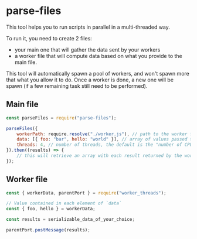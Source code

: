 # parse-files

This tool helps you to run scripts in parallel in a multi-threaded way.

To run it, you need to create 2 files:

- your main one that will gather the data sent by your workers
- a worker file that will compute data based on what you provide to the main file.

This tool will automatically spawn a pool of workers, and won't spawn more that what you allow it to do. Once a worker is done, a new one will be spawn (if a few remaining task still need to be performed).

## Main file

```javascript
const parseFiles = require("parse-files");

parseFiles({
	workerPath: require.resolve("./worker.js"), // path to the worker file, we recommend to use absolute path to avoid issues with the cwd
	data: [{ foo: "bar", hello: "world" }], // array of values passed to the worker. Each element will be passed to the worker with the `workerData` variable
	threads: 4, // number of threads, the default is the "number of CPUs - 1"
}).then((results) => {
	// this will retrieve an array with each result returned by the worker file
});
```

## Worker file

```javascript
const { workerData, parentPort } = require("worker_threads");

// Value contained in each element of `data`
const { foo, hello } = workerData;

const results = serializable_data_of_your_choice;

parentPort.postMessage(results);
```
